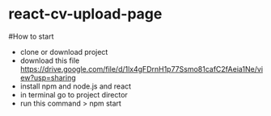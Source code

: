 # react-cv-upload-page

#How to start
- clone or download project
- download this file https://drive.google.com/file/d/1lx4gFDrnH1p77Ssmo81cafC2fAeia1Ne/view?usp=sharing
- install npm and node.js and react
- in terminal go to project director 
- run this command > npm start
